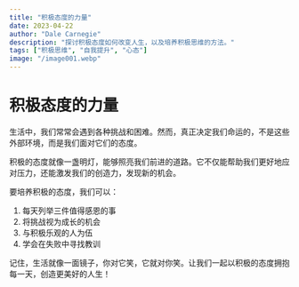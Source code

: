 ```yaml
---
title: "积极态度的力量"
date: 2023-04-22
author: "Dale Carnegie"
description: "探讨积极态度如何改变人生，以及培养积极思维的方法。"
tags: ["积极思维", "自我提升", "心态"]
image: "/image001.webp"
---
```


# 积极态度的力量

生活中，我们常常会遇到各种挑战和困难。然而，真正决定我们命运的，不是这些外部环境，而是我们面对它们的态度。

积极的态度就像一盏明灯，能够照亮我们前进的道路。它不仅能帮助我们更好地应对压力，还能激发我们的创造力，发现新的机会。

要培养积极的态度，我们可以：

1. 每天列举三件值得感恩的事
2. 将挑战视为成长的机会
3. 与积极乐观的人为伍
4. 学会在失败中寻找教训

记住，生活就像一面镜子，你对它笑，它就对你笑。让我们一起以积极的态度拥抱每一天，创造更美好的人生！

